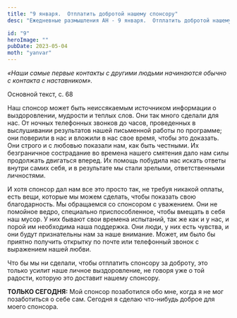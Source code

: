 ```yaml
---
title: "9 января.  Отплатить добротой нашему спонсору"
desc: "Ежедневные размышления АН - 9 января.  Отплатить добротой нашему спонсору"

id: "9"
heroImage: ""
pubDate: 2023-05-04
moth: "yanvar"
---
```


_«Наши самые первые контакты с другими людьми начинаются обычно с контакта с
наставником»._

Основной текст, с. 68

Наш спонсор может быть неиссякаемым источником информации о выздоровлении,
мудрости и теплых слов. Они так много сделали для нас. От ночных телефонных
звонков до часов, проведенных в выслушивании результатов нашей письменной
работы по программе; они поверили в нас и вложили в нас свое время, чтобы это
доказать. Они строго и с любовью показали нам, как быть честными. Их
безграничное сострадание во времена нашего смятения дало нам силы продолжать
двигаться вперед. Их помощь побудила нас искать ответы внутри самих себя, и в
результате мы стали зрелыми, ответственными личностями.

И хотя спонсор дал нам все это просто так, не требуя никакой оплаты, есть
вещи, которые мы можем сделать, чтобы показать свою благодарность. Мы
обращаемся со спонсором с уважением. Они не помойное ведро, специально
приспособленное, чтобы вмещать в себя наш мусор. У них бывают свои времена
испытаний, так же как и у нас, и порой им необходима наша поддержка. Они люди,
у них есть чувства, и они будут признательны нам за наше внимание. Может, им
было бы приятно получить открытку по почте или телефонный звонок с выражением
нашей любви.

Что бы мы ни сделали, чтобы отплатить спонсору за доброту, это только усилит
наше личное выздоровление, не говоря уже о той радости, которую это доставит
нашему спонсору.

**ТОЛЬКО СЕГОДНЯ:** Мой спонсор позаботился обо мне, когда я не мог
позаботиться о себе сам. Сегодня я сделаю что-нибудь доброе для моего
спонсора.

